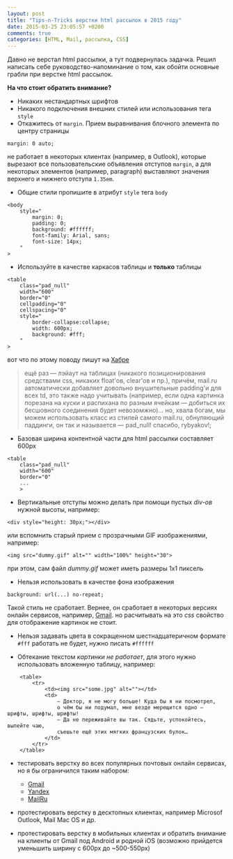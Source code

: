 ```yaml
---
layout: post
title: "Tips-n-Tricks верстки html рассылок в 2015 году"
date: 2015-03-25 23:05:57 +0200
comments: true
categories: [HTML, Mail, рассылка, CSS]
---
```


Давно не верстал html рассылки, а тут подвернулась задачка. Решил написать себе руководство-напоминание о том, как обойти основные грабли при верстке html рассылок.
<!-- more -->

**На что стоит обратить внимание?**

- Никаких нестандартных шрифтов
- Никакого подключения внешних стилей или использования тега `style`
- Откажитесь от `margin`. Прием выравнивания блочного элемента по центру страницы
```
margin: 0 auto;
```
не работает в некоторых клиентах (например, в Outlook), которые вырезают все пользовательские объявления отступов `margin`, а для некоторых элементов (например, paragraph) выставляют значения верхнего и нижнего отступа `1.35em`.

- Общие стили пропишите в атрибут `style` тега `body`
```
<body
	style="
	    margin: 0;
	    padding: 0;
	    background: #ffffff;
	    font-family: Arial, sans;
	    font-size: 14px;
	"
>
```
- Используйте в качестве каркасов таблицы и **только** таблицы
```
<table 
    class="pad_null" 
    width="600" 
    border="0" 
    cellpadding="0" 
    cellspacing="0" 
    style="
        border-collapse:collapse; 
        width: 600px; 
        background: #fff; 
    "
>
```
вот что по этому поводу пишут на [Хабре](http://habrahabr.ru/post/60420/)
>ещё раз — лэйаут на таблицах (никакого позиционирования средствами css, никаких float'ов, clear'ов и пр.), причём, mail.ru автоматически добавляет довольно внушительные padding'и для всех td, это также надо учитывать (например, если одна картинка порезана на куски и распихана по разным ячейкам — добиться их бесшовного соединения будет невозомжно)… но, хвала богам, мы можем использовать класс из стилей самого mail.ru, обнуляющий паддинги, он так и называется — pad_null! спасибо, rybyakov!;

- Базовая ширина контентной части для html рассылки составляет 600px
```
<table 
    class="pad_null" 
    width="600" 
    border="0" 
    ...
    >
```

- Вертикальные отступы можно делать при помощи пустых *div-ов* нужной высоты, например:

```
<div style="height: 30px;"></div>
```
или вспомнить старый прием с прозрачными GIF изображениями, например:
```
<img src="dummy.gif" alt="" width="100%" height="30">
```
при этом, сам файл *dummy.gif* может иметь размеры 1х1 пиксель 

- Нельзя использовать в качестве фона изображения

```
background: url(...) no-repeat;
```
Такой стиль не сработает. Вернее, он сработает в некоторых версиях онлайн сервисов, например, [Gmail](http://gmail.com). но расчитывать на это *css* свойство для отображение картинок не стоит.

- Нельзя задавать цвета в сокращенном шестнадцатеричном формате `#fff` работать не будет, нужно писать `#ffffff`

- Обтекание текстом *картинки не работает*, для этого нужно использовать вложенную таблицу, например:
```
    <table>
    	<tr>
    		<td><img src="some.jpg" alt=""></td>
    		<td>
    			— Доктор, я не могу больше! Куда бы я ни посмотрел, 
    			о чём бы ни подумал, мне везде мерещится одно — шрифты, шрифты, шрифты!
				— Да не переживайте вы так. Сядьте, успокойтесь, выпейте чаю, 
				съешьте ещё этих мягких французских булок…
			</td>
    	</tr>
    </table>
```

- тестировать верстку во всех популярных почтовых онлайн сервисах, но я бы ограничился таким набором:
    - [Gmail](http://gmail.com)
    - [Yandex](http://mail.yandex.ru)
    - [MailRu](http://mail.ru)


- протестировать верстку в десктопных клиентах, например Microsof Outlook, Mail Mac OS и др.
- протестировать верстку в мобильных клиентах и обратить внимание на клиенты от Gmail под Android и родной iOS (возможно прийдется уменьшить ширину с 600px до ~500-550px)